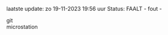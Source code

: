 laatste update: 
zo 19-11-2023 19:56   uur 
Status: FAALT - fout - 
<div class="service R">git</div><div class="service Y">microstation</div>